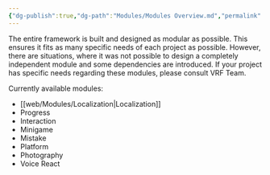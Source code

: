 ```yaml
---
{"dg-publish":true,"dg-path":"Modules/Modules Overview.md","permalink":"/modules/modules-overview/","pinned":true,"noteIcon":""}
---
```


The entire framework is built and designed as modular as possible. This ensures it fits as many specific needs of each project as possible. However, there are situations, where it was not possible to design a completely independent module and some dependencies are introduced. If your project has specific needs regarding these modules, please consult VRF Team. 

Currently available modules:
- [[web/Modules/Localization\|Localization]]
- Progress
- Interaction
- Minigame
- Mistake
- Platform
- Photography
- Voice React